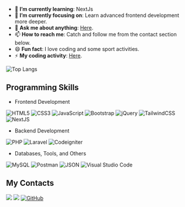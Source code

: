 <ul>
    <li>🌱 <b>I’m currently learning</b>: NextJs</li>
    <li>🎯 <b>I’m currently focusing on</b>: Learn advanced frontend development more deeper.</li>
    <li>💬 <b>Ask me about anything</b>: <a href="https://github.com/kingsusuputih/kingsusuputih/issues">Here</a>.</li>
    <li>📫 <b>How to reach me</b>: Catch and follow me from the contact section below.</li>
    <li>😄 <b>Fun fact</b>: I love coding and some sport activities.</li>
    <li>⚡ <b>My coding activity</b>: <a href="https://github.com/kingsusuputih">Here</a>.</li>
</ul>

![Top Langs](https://github-readme-stats.vercel.app/api/top-langs/?username=kingsusuputih&layout=compact)

## Programming Skills

- Frontend Development

![HTML5](https://img.shields.io/badge/html5-%23E34F26.svg?style=for-the-badge&logo=html5&logoColor=white) ![CSS3](https://img.shields.io/badge/css3-%231572B6.svg?style=for-the-badge&logo=css3&logoColor=white) ![JavaScript](https://img.shields.io/badge/javascript-%23323330.svg?style=for-the-badge&logo=javascript&logoColor=%23F7DF1E) ![Bootstrap](https://img.shields.io/badge/bootstrap-%238511FA.svg?style=for-the-badge&logo=bootstrap&logoColor=white) ![jQuery](https://img.shields.io/badge/jquery-%230769AD.svg?style=for-the-badge&logo=jquery&logoColor=white) ![TailwindCSS](https://img.shields.io/badge/tailwindcss-%2338B2AC.svg?style=for-the-badge&logo=tailwind-css&logoColor=white) ![NextJS](https://img.shields.io/badge/next.js-000000?style=for-the-badge&logo=nextdotjs&logoColor=white) 

- Backend Development

![PHP](https://img.shields.io/badge/php-%23777BB4.svg?style=for-the-badge&logo=php&logoColor=white) ![Laravel](https://img.shields.io/badge/laravel-%23FF2D20.svg?style=for-the-badge&logo=laravel&logoColor=white) ![Codeigniter](https://img.shields.io/badge/codeigniter-%2523FF2D20.svg?style=for-the-badge&logo=codeigniter&logoColor=white)

- Databases, Tools, and Others

![MySQL](https://img.shields.io/badge/mysql-%2300f.svg?style=for-the-badge&logo=mysql&logoColor=white) ![Postman](https://img.shields.io/badge/Postman-FF6C37?style=for-the-badge&logo=postman&logoColor=white) ![JSON](https://img.shields.io/badge/json-5E5C5C?style=for-the-badge&logo=json&logoColor=white) ![Visual Studio Code](https://img.shields.io/badge/Visual%20Studio%20Code-0078d7.svg?style=for-the-badge&logo=visual-studio-code&logoColor=white)

## My Contacts

<a href="https://mail.google.com/mail/?view=cm&amp;fs=1&amp;tf=1&amp;to=harsa.aditya.ha@gmail.com" target="_blank">![](https://img.shields.io/badge/Gmail-D14836?style=for-the-badge&logo=gmail&logoColor=white)</a> <a href="https://www.linkedin.com/in/harsa-aditya-09aa91179/" target="_blank">![](https://img.shields.io/badge/LinkedIn-0077B5?style=for-the-badge&logo=linkedin&logoColor=white)</a> <a href="https://github.com/kingsusuputih" target="_blank">![GitHub](https://img.shields.io/badge/github-%23121011.svg?style=for-the-badge&logo=github&logoColor=white)</a> 
